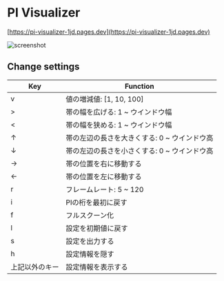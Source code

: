 # PI Visualizer

[https://pi-visualizer-1jd.pages.dev](https://pi-visualizer-1jd.pages.dev)

![screenshot](https://user-images.githubusercontent.com/94507251/193441569-614701b7-8223-489d-9946-84b10b43827a.png)

## Change settings

|Key|Function|
|---|---|
|v|値の増減値: [1, 10, 100]|
|>|帯の幅を広げる: 1 ~ ウインドウ幅|
|<|帯の幅を狭める: 1 ~ ウインドウ幅|
|↑|帯の左辺の長さを大きくする: 0 ~ ウインドウ高|
|↓|帯の左辺の長さを小さくする: 0 ~ ウインドウ高|
|→|帯の位置を右に移動する|
|←|帯の位置を左に移動する|
|r|フレームレート: 5 ~ 120|
|i|PIの桁を最初に戻す|
|f|フルスクーン化|
|l|設定を初期値に戻す|
|s|設定を出力する|
|h|設定情報を隠す|
|上記以外のキー|設定情報を表示する|
